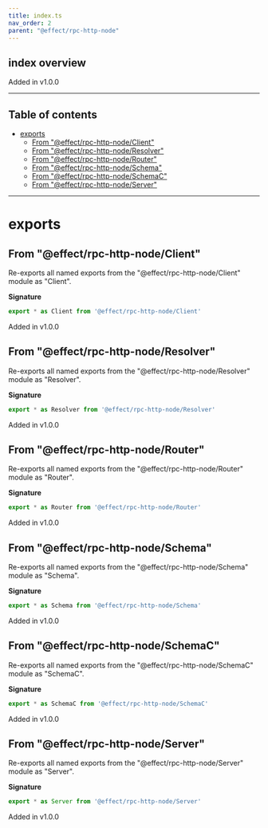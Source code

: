 ```yaml
---
title: index.ts
nav_order: 2
parent: "@effect/rpc-http-node"
---
```


## index overview

Added in v1.0.0

---

<h2 class="text-delta">Table of contents</h2>

- [exports](#exports)
  - [From "@effect/rpc-http-node/Client"](#from-effectrpc-http-nodeclient)
  - [From "@effect/rpc-http-node/Resolver"](#from-effectrpc-http-noderesolver)
  - [From "@effect/rpc-http-node/Router"](#from-effectrpc-http-noderouter)
  - [From "@effect/rpc-http-node/Schema"](#from-effectrpc-http-nodeschema)
  - [From "@effect/rpc-http-node/SchemaC"](#from-effectrpc-http-nodeschemac)
  - [From "@effect/rpc-http-node/Server"](#from-effectrpc-http-nodeserver)

---

# exports

## From "@effect/rpc-http-node/Client"

Re-exports all named exports from the "@effect/rpc-http-node/Client" module as "Client".

**Signature**

```ts
export * as Client from '@effect/rpc-http-node/Client'
```

Added in v1.0.0

## From "@effect/rpc-http-node/Resolver"

Re-exports all named exports from the "@effect/rpc-http-node/Resolver" module as "Resolver".

**Signature**

```ts
export * as Resolver from '@effect/rpc-http-node/Resolver'
```

Added in v1.0.0

## From "@effect/rpc-http-node/Router"

Re-exports all named exports from the "@effect/rpc-http-node/Router" module as "Router".

**Signature**

```ts
export * as Router from '@effect/rpc-http-node/Router'
```

Added in v1.0.0

## From "@effect/rpc-http-node/Schema"

Re-exports all named exports from the "@effect/rpc-http-node/Schema" module as "Schema".

**Signature**

```ts
export * as Schema from '@effect/rpc-http-node/Schema'
```

Added in v1.0.0

## From "@effect/rpc-http-node/SchemaC"

Re-exports all named exports from the "@effect/rpc-http-node/SchemaC" module as "SchemaC".

**Signature**

```ts
export * as SchemaC from '@effect/rpc-http-node/SchemaC'
```

Added in v1.0.0

## From "@effect/rpc-http-node/Server"

Re-exports all named exports from the "@effect/rpc-http-node/Server" module as "Server".

**Signature**

```ts
export * as Server from '@effect/rpc-http-node/Server'
```

Added in v1.0.0
